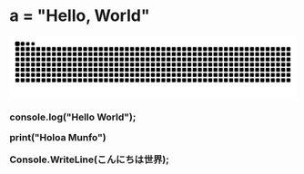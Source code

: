 # a = "Hello, World"

<p align=center><img align="center" src="https://raw.githubusercontent.com/RIMOPA/RIMOPA/output/github-contribution-grid-snake-dark.svg?palette=github-dark" /></p>

<h3>

console.log("Hello World");

print("Holoa Munfo")

Console.WriteLine(こんにちは世界);
</h3>
